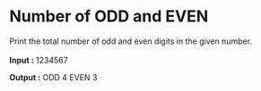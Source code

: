 <h1>Number of ODD and EVEN</h1>

Print the total number of odd and even digits in the given number.<br><br>
<b>Input :</b> 1234567<br>

<b>Output :</b> ODD 4 EVEN 3
